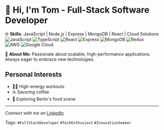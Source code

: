 # 👋 Hi, I'm Tom - Full-Stack Software Developer

🌐 **Skills:** JavaScript | Node.js | Express | MongoDB | React | Cloud Solutions
<img alt="JavaScript" src="https://img.shields.io/badge/JavaScript-F7DF1E?style=for-the-badge&logo=javascript&logoColor=black" />
<img alt="TypeScript" src="	https://img.shields.io/badge/TypeScript-007ACC?style=for-the-badge&logo=typescript&logoColor=white" />
<img alt="React" src="https://img.shields.io/badge/React-20232A?style=for-the-badge&logo=react&logoColor=61DAFB" />
<img alt="Express" src="https://img.shields.io/badge/Express.js-404D59?style=for-the-badge" />
<img alt="MongoDB" src="https://img.shields.io/badge/MongoDB-4EA94B?style=for-the-badge&logo=mongodb&logoColor=white" />
<img alt="Redux" src="https://img.shields.io/badge/Redux-593D88?style=for-the-badge&logo=redux&logoColor=white" />
<img alt="AWS" src="https://img.shields.io/badge/Amazon_AWS-FF9900?style=for-the-badge&logo=amazonaws&logoColor=white" />
<img alt="Google Cloud" src="	https://img.shields.io/badge/Google_Cloud-4285F4?style=for-the-badge&logo=google-cloud&logoColor=white" />

🚀 **About Me:** Passionate about scalable, high-performance applications. Always eager to embrace new technologies.

## Personal Interests
- 🏋️‍♂️ High-energy workouts
- ☕ Savoring coffee
- 🍴 Exploring Berlin's food scene

---

*Connect with me on* [LinkedIn](https://www.linkedin.com/in/progressivist-tom/)

*Tags:* `#FullStackDeveloper` `#TechEnthusiast` `#InnovationSeeker`
